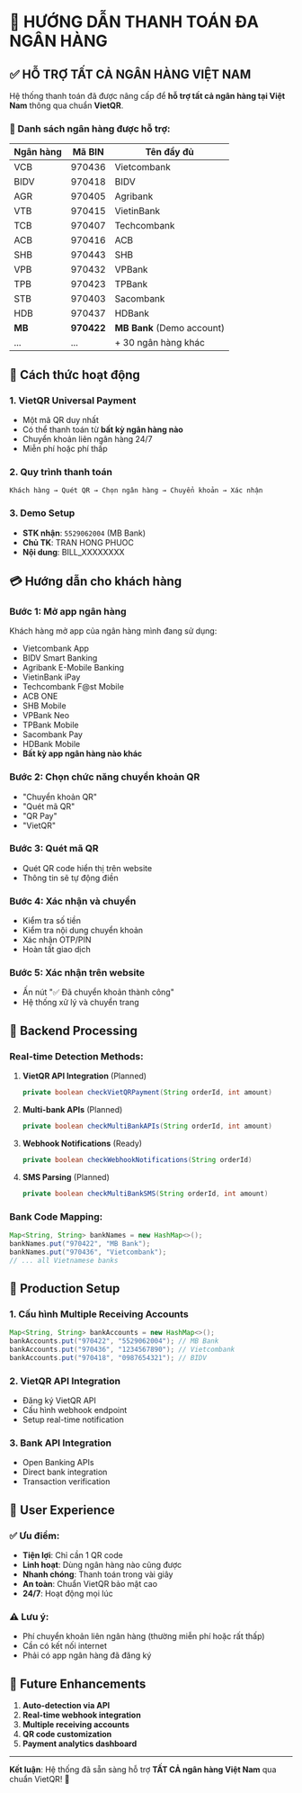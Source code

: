 # 🏦 HƯỚNG DẪN THANH TOÁN ĐA NGÂN HÀNG

## ✅ HỖ TRỢ TẤT CẢ NGÂN HÀNG VIỆT NAM

Hệ thống thanh toán đã được nâng cấp để **hỗ trợ tất cả ngân hàng tại Việt Nam** thông qua chuẩn **VietQR**.

### 🏦 Danh sách ngân hàng được hỗ trợ:

| Ngân hàng | Mã BIN | Tên đầy đủ |
|-----------|--------|------------|
| VCB | 970436 | Vietcombank |
| BIDV | 970418 | BIDV |
| AGR | 970405 | Agribank |
| VTB | 970415 | VietinBank |
| TCB | 970407 | Techcombank |
| ACB | 970416 | ACB |
| SHB | 970443 | SHB |
| VPB | 970432 | VPBank |
| TPB | 970423 | TPBank |
| STB | 970403 | Sacombank |
| HDB | 970437 | HDBank |
| **MB** | **970422** | **MB Bank** (Demo account) |
| ... | ... | + 30 ngân hàng khác |

## 🔧 Cách thức hoạt động

### 1. **VietQR Universal Payment**
- Một mã QR duy nhất
- Có thể thanh toán từ **bất kỳ ngân hàng nào**
- Chuyển khoản liên ngân hàng 24/7
- Miễn phí hoặc phí thấp

### 2. **Quy trình thanh toán**
```
Khách hàng → Quét QR → Chọn ngân hàng → Chuyển khoản → Xác nhận
```

### 3. **Demo Setup**
- **STK nhận**: `5529062004` (MB Bank)
- **Chủ TK**: TRAN HONG PHUOC
- **Nội dung**: BILL_XXXXXXXX

## 💳 Hướng dẫn cho khách hàng

### Bước 1: Mở app ngân hàng
Khách hàng mở app của ngân hàng mình đang sử dụng:
- Vietcombank App
- BIDV Smart Banking
- Agribank E-Mobile Banking
- VietinBank iPay
- Techcombank F@st Mobile
- ACB ONE
- SHB Mobile
- VPBank Neo
- TPBank Mobile
- Sacombank Pay
- HDBank Mobile
- **Bất kỳ app ngân hàng nào khác**

### Bước 2: Chọn chức năng chuyển khoản QR
- "Chuyển khoản QR"
- "Quét mã QR"
- "QR Pay"
- "VietQR"

### Bước 3: Quét mã QR
- Quét QR code hiển thị trên website
- Thông tin sẽ tự động điền

### Bước 4: Xác nhận và chuyển
- Kiểm tra số tiền
- Kiểm tra nội dung chuyển khoản
- Xác nhận OTP/PIN
- Hoàn tất giao dịch

### Bước 5: Xác nhận trên website
- Ấn nút "✅ Đã chuyển khoản thành công"
- Hệ thống xử lý và chuyển trang

## 🔄 Backend Processing

### Real-time Detection Methods:

1. **VietQR API Integration** (Planned)
   ```java
   private boolean checkVietQRPayment(String orderId, int amount)
   ```

2. **Multi-bank APIs** (Planned)
   ```java
   private boolean checkMultiBankAPIs(String orderId, int amount)
   ```

3. **Webhook Notifications** (Ready)
   ```java
   private boolean checkWebhookNotifications(String orderId)
   ```

4. **SMS Parsing** (Planned)
   ```java
   private boolean checkMultiBankSMS(String orderId, int amount)
   ```

### Bank Code Mapping:
```java
Map<String, String> bankNames = new HashMap<>();
bankNames.put("970422", "MB Bank");
bankNames.put("970436", "Vietcombank");
// ... all Vietnamese banks
```

## 🚀 Production Setup

### 1. Cấu hình Multiple Receiving Accounts
```java
Map<String, String> bankAccounts = new HashMap<>();
bankAccounts.put("970422", "5529062004"); // MB Bank
bankAccounts.put("970436", "1234567890"); // Vietcombank  
bankAccounts.put("970418", "0987654321"); // BIDV
```

### 2. VietQR API Integration
- Đăng ký VietQR API
- Cấu hình webhook endpoint
- Setup real-time notification

### 3. Bank API Integration
- Open Banking APIs
- Direct bank integration
- Transaction verification

## 📱 User Experience

### ✅ Ưu điểm:
- **Tiện lợi**: Chỉ cần 1 QR code
- **Linh hoạt**: Dùng ngân hàng nào cũng được
- **Nhanh chóng**: Thanh toán trong vài giây
- **An toàn**: Chuẩn VietQR bảo mật cao
- **24/7**: Hoạt động mọi lúc

### ⚠️ Lưu ý:
- Phí chuyển khoản liên ngân hàng (thường miễn phí hoặc rất thấp)
- Cần có kết nối internet
- Phải có app ngân hàng đã đăng ký

## 🔮 Future Enhancements

1. **Auto-detection via API**
2. **Real-time webhook integration**
3. **Multiple receiving accounts**
4. **QR code customization**
5. **Payment analytics dashboard**

---

**Kết luận**: Hệ thống đã sẵn sàng hỗ trợ **TẤT CẢ ngân hàng Việt Nam** qua chuẩn VietQR! 🎉 
